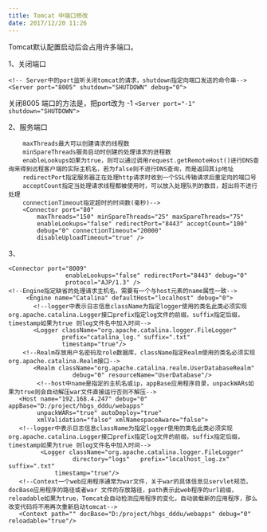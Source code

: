 ```yaml
---
title: Tomcat 中端口修改
date: 2017/12/20 11:26
---
```


Tomcat默认配置启动后会占用许多端口。

1、关闭端口
```
<!-- Server中的port监听关闭tomcat的请求，shutdown指定向端口发送的命令串-->  
<Server port="8005" shutdown="SHUTDOWN" debug="0"> 
```
关闭8005 端口的方法是，把port改为 -1 
```<Server port="-1" shutdown="SHUTDOWN">```

2、服务端口
```    <!-- Connector中的port创建服务器端的端口号，此端口监听用户端的请求  
    maxThreads最大可以创建请求的线程数  
    minSpareThreads服务启动时创建的处理请求的进程数  
    enableLookups如果为true，则可以通过调用request.getRemoteHost()进行DNS查询来得到远程客户端的实际主机名，若为false则不进行DNS查询，而是返回其ip地址  
    redirectPort指定服务器正在处理http请求时收到一个SSL传输请求后重定向的端口号  
    acceptCount指定当处理请求线程都被使用时，可以放入处理队列的数目，超出将不进行处理  
    connectionTimeout指定超时的时间数(毫秒)-->  
    <Connector port="80"  
        maxThreads="150" minSpareThreads="25" maxSpareThreads="75"  
        enableLookups="false" redirectPort="8443" acceptCount="100"  
        debug="0" connectionTimeout="20000"  
        disableUploadTimeout="true" /> 
```

3、

```
<Connector port="8009"  
                enableLookups="false" redirectPort="8443" debug="0"  
                protocol="AJP/1.3" />  
<!--Engine指定缺省的处理请求主机名，需要有一个与host元素的name属性一致-->  
     <Engine name="Catalina" defaultHost="localhost" debug="0">  
       <!--logger中表示日志信息className为指定logger使用的类名此类必须实现 org.apache.catalina.Logger接口prefix指定log文件的前缀，suffix指定后缀，timestamp如果为true 则log文件名中加入时间-->  
       <Logger className="org.apache.catalina.logger.FileLogger"  
               prefix="catalina_log." suffix=".txt"  
               timestamp="true"/>  
    <!--Realm存放用户名密码及role数据库，className指定Realm使用的类名必须实现org.apache.catalina.Realm接口-->  
       <Realm className="org.apache.catalina.realm.UserDatabaseRealm"  
                  debug="0" resourceName="UserDatabase"/>  
        <!--host中name是指定的主机名或ip，appBase应用程序目录，unpackWARs如果为true则会自动解压war文件直接运行否则不解压-->  
   <Host name="192.168.4.247" debug="0" appBase="D:/project/hbgs_dddu/webapps"  
        unpackWARs="true" autoDeploy="true"  
        xmlValidation="false" xmlNamespaceAware="false">  
   <!--logger中表示日志信息className为指定logger使用的类名此类必须实现 org.apache.catalina.Logger接口prefix指定log文件的前缀，suffix指定后缀，timestamp如果为true 则log文件名中加入时间-->  
         <Logger className="org.apache.catalina.logger.FileLogger"  
                  directory="logs"   prefix="localhost_log.zx" suffix=".txt"  
             timestamp="true"/>  
   <!--Context一个web应用程序通常为war文件，关于war的具体信息见servlet规范，docBase应用程序的路径或者war 文件的存放路径，path表示此web程序的url前缀，reloadable如果为true，Tomcat会自动检测应用程序的变化，自动装载新的应用程序，那么改变代码将不用再次重新启动tomcat-->  
   <Context path="" docBase="D:/project/hbgs_dddu/webapps" debug="0" reloadable="true"/>  
```

